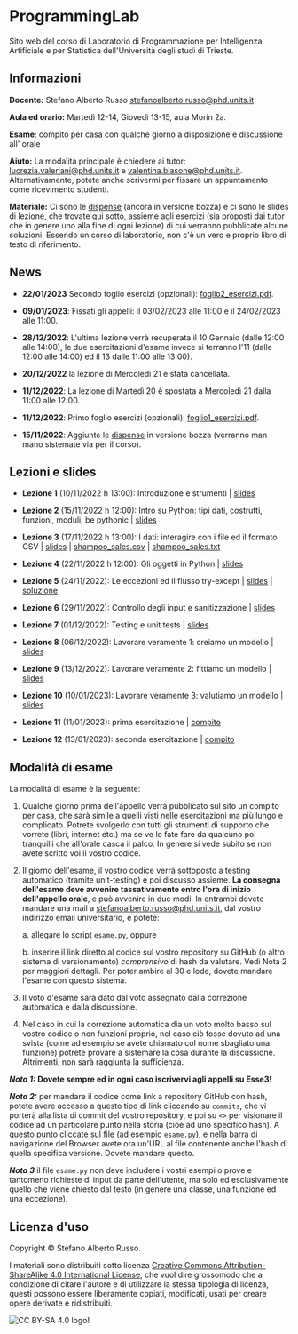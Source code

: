 # ProgrammingLab

Sito web del corso di Laboratorio di Programmazione per Intelligenza Artificiale e per Statistica dell'Università degli studi di Trieste.


## Informazioni
**Docente:** Stefano Alberto Russo [stefanoalberto.russo@phd.units.it](mailto:stefanoalberto.russo@phd.units.it)

**Aula ed orario:** Martedì 12-14, Giovedì 13-15, aula Morin 2a.

**Esame**: compito per casa con qualche giorno a disposizione e discussione all' orale

**Aiuto:** La modalità principale è chiedere ai tutor: [lucrezia.valeriani@phd.units.it](mailto:lucrezia.valeriani@phd.units.it) e [valentina.blasone@phd.units.it](mailto:valentina.blasone@phd.units.it). Alternativamente, potete anche scrivermi per fissare un appuntamento come ricevimento studenti.

**Materiale:** Ci sono le [dispense](files/DispenseLabProg.pdf) (ancora in versione bozza) e ci sono le slides di lezione, che trovate qui sotto, assieme agli esercizi (sia proposti dai tutor che in genere uno alla fine di ogni lezione) di cui verranno pubblicate alcune soluzioni. Essendo un corso di laboratorio, non c'è un vero e proprio libro di testo di riferimento. 

## News

 - **22/01/2023** Secondo foglio esercizi (opzionali): [foglio2_esercizi.pdf](files/foglio2_esercizi.pdf).

 - **09/01/2023**: Fissati gli appelli: il 03/02/2023 alle 11:00 e il 24/02/2023 alle 11:00.

 - **28/12/2022**: L'ultima lezione verrà recuperata il 10 Gennaio (dalle 12:00 alle 14:00), le due esercitazioni d'esame invece si terranno l'11 (dalle 12:00 alle 14:00) ed il 13 dalle 11:00 alle 13:00).

 - **20/12/2022** la lezione di Mercoledì 21 è stata cancellata.

 - **11/12/2022**: La lezione di Martedì 20 è spostata a Mercoledì 21 dalla 11:00 alle 12:00.

 - **11/12/2022**: Primo foglio esercizi (opzionali): [foglio1_esercizi.pdf](files/foglio1_esercizi.pdf).

 - **15/11/2022**: Aggiunte le [dispense](files/DispenseLabProg.pdf) in versione bozza (verranno man mano sistemate via per il corso).


## Lezioni e slides

- **Lezione 1** (10/11/2022 h 13:00): Introduzione e strumenti | [slides](slides/Lezione1.pdf)

- **Lezione 2** (15/11/2022 h 12:00): Intro su Python: tipi dati, costrutti,
funzioni, moduli, be pythonic | [slides](slides/Lezione2.pdf)

- **Lezione 3** (17/11/2022 h 13:00): I dati: interagire con i file ed il formato CSV | [slides](slides/Lezione3.pdf) | [shampoo_sales.csv](files/shampoo_sales.csv) | [shampoo_sales.txt](files/shampoo_sales.txt)

- **Lezione 4** (22/11/2022 h 12:00): Gli oggetti in Python | [slides](slides/Lezione4.pdf)

- **Lezione 5** (24/11/2022): Le eccezioni ed il flusso try-except
 | [slides](slides/Lezione5.pdf) | [soluzione](soluzioni/lezione5)

- **Lezione 6** (29/11/2022): Controllo degli input e sanitizzazione
 | [slides](slides/Lezione6.pdf)

- **Lezione 7** (01/12/2022): Testing e unit tests
 | [slides](slides/Lezione7.pdf)

- **Lezione 8** (06/12/2022): Lavorare veramente 1: creiamo un modello
 | [slides](slides/Lezione8.pdf)

- **Lezione 9** (13/12/2022): Lavorare veramente 2: fittiamo un modello
 | [slides](slides/Lezione9.pdf)

- **Lezione 10** (10/01/2023): Lavorare veramente 3: valutiamo un modello
 | [slides](slides/Lezione10.pdf)
 
- **Lezione 11** (11/01/2023): prima esercitazione
 | [compito](https://docs.google.com/document/d/e/2PACX-1vSsSDmsHj0dsqG3rs1Erv2KGksKCSpk27RAUfrL5p6aaIAIplReUfOnh8NUNP-D6j_uOhF1fhTfd5Hg/pub)

- **Lezione 12** (13/01/2023): seconda esercitazione
 | [compito](https://docs.google.com/document/d/e/2PACX-1vRt09wouXGP4ECVPbMIT7FGzzYAx6T37Pil8KG4pSMpcYQeHAl_b9x3rsax7jH0D3M8Ol9R05C8xY_3/pub)

## Modalità di esame

La modalità di esame è la seguente:

1. Qualche giorno prima dell'appello verrà pubblicato sul sito un compito per casa, che sarà simile a quelli visti nelle esercitazioni ma più lungo e complicato. Potrete svolgerlo con tutti gli strumenti di supporto che vorrete (libri, internet etc.) ma se ve lo fate fare da qualcuno poi tranquilli che all'orale casca il palco. In genere si vede subito se non avete scritto voi il vostro codice.

2. Il giorno dell'esame, il vostro codice verrà sottoposto a testing automatico (tramite unit-testing) e poi discusso assieme. **La consegna dell'esame deve avvenire tassativamente entro l'ora di inizio dell'appello orale**, e può avvenire in due modi. In entrambi dovete mandare una mail a [stefanoalberto.russo@phd.units.it](mailto:stefanoalberto.russo@phd.units.it), dal vostro indirizzo email universitario, e potete:

    a. allegare lo script `esame.py`, oppure
	
    b. inserire il link diretto al codice sul vostro repository su GitHub (o altro sistema di versionamento) *comprensivo* di hash da valutare. Vedi Nota 2 per maggiori dettagli. Per poter ambire al 30 e lode, dovete mandare l'esame con questo sistema.


3. Il voto d'esame sarà dato dal voto assegnato dalla correzione automatica e dalla discussione.

4. Nel caso in cui la correzione automatica dia un voto molto basso sul vostro codice o non funzioni proprio, nel caso ciò fosse dovuto ad una svista (come ad esempio se avete chiamato col nome sbagliato una funzione) potrete provare a sistemare la cosa durante la discussione. Altrimenti, non sarà raggiunta la sufficienza.


***Nota 1:*** **Dovete sempre ed in ogni caso iscrivervi agli appelli su Esse3!**

***Nota 2:*** per mandare il codice come link a repository GitHub con hash, potete avere accesso a questo tipo di link cliccando su `commits`, che vi porterà alla lista di commit del vostro repository, e poi su `<>` per visionare il codice ad un particolare punto nella storia (cioè ad uno specifico hash). A questo punto cliccate sul file (ad esempio `esame.py`), e nella barra di navigazione del Browser avete ora un'URL al file contenente anche l'hash di quella specifica versione. Dovete mandare questo.

***Nota 3*** il file `esame.py` non deve includere i vostri esempi o prove e tantomeno richieste di input da parte dell'utente, ma solo ed esclusivamente quello che viene chiesto dal testo (in genere una classe, una funzione ed una eccezione).



## Licenza d'uso

Copyright &copy; Stefano Alberto Russo.

I materiali sono distribuiti sotto licenza [Creative Commons Attribution-ShareAlike 4.0 International License](http://creativecommons.org/licenses/by-sa/4.0/), che vuol dire grossomodo che a condizione di citare l'autore e di utilizzare la stessa tipologia di licenza, questi possono essere liberamente copiati, modificati, usati per creare opere derivate e ridistribuiti.

![CC BY-SA 4.0 logo!](https://i.creativecommons.org/l/by-sa/4.0/88x31.png "CC BY-SA 4.0")
           





